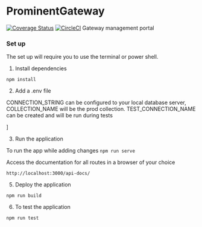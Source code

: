 # ProminentGateway

[![Coverage Status](https://coveralls.io/repos/github/Creative-Script/ProminentGateway/badge.svg?branch=dev)](https://coveralls.io/github/Creative-Script/ProminentGateway?branch=dev) [![CircleCI](https://dl.circleci.com/status-badge/img/gh/Creative-Script/ProminentGateway/tree/dev.svg?style=svg)](https://dl.circleci.com/status-badge/redirect/gh/Creative-Script/ProminentGateway/tree/dev)
Gateway management portal

### Set up

The set up will require you to  use the  terminal or power shell.

1. Install dependencies

`npm install `

2. Add a .env file

CONNECTION_STRING can be configured to your local database server,
COLLECTION_NAME will be the prod collection.
TEST_CONNECTION_NAME can be created and will be run during tests

]

3. Run the application

To run the app while adding changes
`npm run serve`

Access the documentation for all routes in a browser of your choice

`http://localhost:3000/api-docs/`

5. Deploy the application

`npm run build`

6. To test the application

`npm run test`